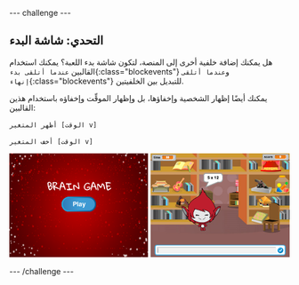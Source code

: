 --- challenge ---
## التحدي: شاشة البدء
هل يمكنك إضافة خلفية أخرى إلى المنصة، لتكون شاشة بدء اللعبة؟ يمكنك استخدام القالبين `عندما أتلقى بدء`{:class="blockevents"} و`عندما أتلقى إنهاء`{:class="blockevents"} للتبديل بين الخلفيتين.

يمكنك أيضًا إظهار الشخصية وإخفاؤها، بل وإظهار الموقِّت وإخفاؤه باستخدام هذين القالبين:

```blocks
أظهر المتغير [الوقت v]
```
```blocks
أخف المتغير [الوقت v]
```

![screenshot](images/brain-startscreen.png)




--- /challenge ---